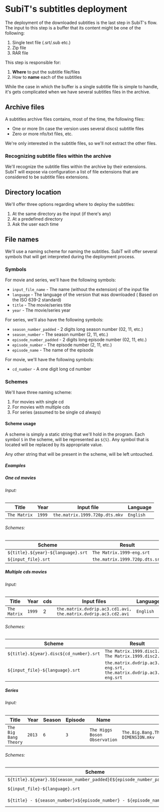 # SubiT's subtitles deployment

The deployment of the downloaded subtitles is the last step in SubiT's flow.
The input to this step is a buffer that its content might be one of the 
following:

1. Single text file (.srt/.sub etc.)
2. Zip file
3. RAR file

This step is responsible for:

1. **Where** to put the subtitle file/files
2. How to **name** each of the subtitles

While the case in which the buffer is a single subtitle file is simple to 
handle, it's gets complicated when we have several subtitles files in the
archive.

## Archive files

A subtitles archive files contains, most of the time, the following files:

- One or more (In case the version uses several discs) subtitle files
- Zero or more nfo/txt files, etc.

We're only interested in the subtitle files, so we'll not extract the other 
files. 

### Recognizing subtitle files within the archive

We'll recognize the subtitle files within the archive by their extensions. SubiT
will expose via configuration a list of file extensions that are considered to
be subtitle files extensions.

## Directory location

We'll offer three options regarding where to deploy the subtitles:

1. At the same directory as the input (if there's any)
2. At a predefined directory
3. Ask the user each time

## File names

We'll use a naming scheme for naming the subtitles. SubiT will offer several 
symbols that will get interpreted during the deployment process. 

### Symbols

For movie and series, we'll have the following symbols:

- `input_file_name` - The name (without the extension) of the input file
- `language` - The language of the version that was downloaded (
Based on the ISO 639-2 standard)
- `title` - The movie/series title
- `year` - The movie/series year

For series, we'll also have the following symbols:

- `season_number_padded` - 2 digits long season number (02, 11, etc.)
- `season_number` - The season number (2, 11, etc.)
- `episode_number_padded` - 2 digits long episode number (02, 11, etc.)
- `episode_number` - The episode number (2, 11, etc.)
- `episode_name` - The name of the episode

For movie, we'll have the following symbols:

- `cd_number` - A one digit long cd number

### Schemes

We'll have three naming scheme:

1. For movies with single cd
2. For movies with multiple cds
3. For series (assumed to be single cd always)

#### Scheme usage

A scheme is simply a static string that we'll hold in the program. Each symbol
`S` in the scheme, will be represented as `${S}`. Any symbol that is located
will be replaced by its appropriate value.

Any other string that will be present in the scheme, will be left untouched.

##### Examples

##### One cd movies

###### Input:

|    Title     |  Year  |           Input file           |  Language |
|--------------|--------|--------------------------------|-----------|
| `The Matrix` | `1999` | `the.matrix.1999.720p.dts.mkv` | `English` |

###### Schemes:

|               Scheme               |             Result             |
|------------------------------------|--------------------------------|
| `${title}.${year}-${language}.srt` | `The Matrix.1999-eng.srt`      |
| `${input_file}.srt`                | `the.matrix.1999.720p.dts.srt` |

##### Multiple cds movies

###### Input:

|    Title     |  Year  | cds |                               Input files                                |  Language |
|--------------|--------|-----|--------------------------------------------------------------------------|-----------|
| `The Matrix` | `1999` |   2 | `the.matrix.dvdrip.ac3.cd1.avi, the.matrix.dvdrip.ac3.cd2.avi` | `English` |

###### Schemes:

|                  Scheme                 |                                 Result                                 |
|-----------------------------------------|------------------------------------------------------------------------|
| `${title}.${year}.disc${cd_number}.srt` | `The Matrix.1999.disc1.srt, The Matrix.1999.disc2.srt`                 |
| `${input_file}-${language}.srt`         | `the.matrix.dvdrip.ac3.cd1-eng.srt, the.matrix.dvdrip.ac3.cd2-eng.srt` |

##### Series

###### Input:

|         Title         |  Year  | Season | Episode |              Name             |                         Input file                        | Language |
|-----------------------|--------|--------|---------|-------------------------------|-----------------------------------------------------------|----------|
| `The Big Bang Theory` | `2013` | `6`    | `3`     | `The Higgs Boson Observation` | `The.Big.Bang.Theory.S06E03.720p.HDTV.X264-DIMENSION.mkv` | `Hebrew` |

###### Schemes:

|                                  Scheme                                  |                             Result                            |
|--------------------------------------------------------------------------|---------------------------------------------------------------|
| `${title}.${year}.S${season_number_padded}E${episode_number_padded}.srt` | `The Big Bang Theory.2013.S06E03.srt`                         |
| `${input_file}-${language}.srt`                                          | `The.Big.Bang.Theory.S06E03.720p.HDTV.X264-DIMENSION-heb.srt` |
| `${title} - ${season_number}x${episode_number} - ${episode_name}.srt`    | `The Big Bang Theory - 6x3 - The Higgs Boson Observation.srt` |